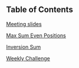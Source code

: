 Table of Contents
---
[Meeting slides](Intro2020.pptx)

[Max Sum Even Positions](MaxSumEvenPositions.cpp)

[Inversion Sum](InversionSum.cpp)

[Weekly Challenge](https://codeforces.com/contest/1418/problem/C)



